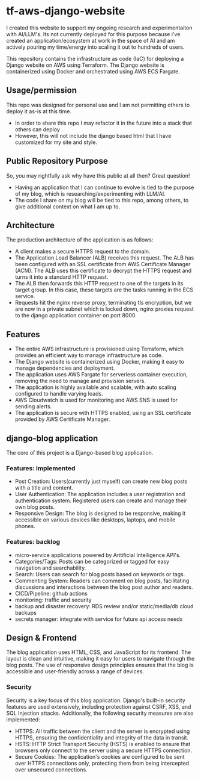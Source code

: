 # tf-aws-django-website
I created this website to support my ongoing research and experimentaiton with AI/LLM's.  Its not currently deployed for this purpose because i've created an application/ecosystem at work in the space of AI and am actively pouring my time/energy into scaling it out to hundreds of users.

This repository contains the infrastructure as code (IaC) for deploying a Django website on AWS using Terraform. The Django website is containerized using Docker and orchestrated using AWS ECS Fargate.

## Usage/permission

This repo was designed for personal use and I am not permitting others to deploy it as-is at this time.

- In order to share this repo I may refactor it in the future into a stack that others can deploy
- However, this will not include the django based html that I have customized for my site and style.

## Public Repository Purpose

So, you may rightfully ask why have this public at all then? Great question!

- Having an application that I can continue to evolve is tied to the purpose of my blog, which is researching/experimenting with LLM/AI.
- The code I share on my blog will be tied to this repo, among others, to give additional context on what I am up to.

## Architecture

The production architecture of the application is as follows:

- A client makes a secure HTTPS request to the domain.
- The Application Load Balancer (ALB) receives this request. The ALB has been configured with an SSL certificate from AWS Certificate Manager (ACM). The ALB uses this certificate to decrypt the HTTPS request and turns it into a standard HTTP request.
- The ALB then forwards this HTTP request to one of the targets in its target group. In this case, these targets are the tasks running in the ECS service.
- Requests hit the nginx reverse proxy, terminating tls encryption, but we are now in a private subnet which is locked down, nginx proxies request to the django application container on port 8000.

## Features

- The entire AWS infrastructure is provisioned using Terraform, which provides an efficient way to manage infrastructure as code.
- The Django website is containerized using Docker, making it easy to manage dependencies and deployment.
- The application uses AWS Fargate for serverless container execution, removing the need to manage and provision servers.
- The application is highly available and scalable, with auto scaling configured to handle varying loads.
- AWS Cloudwatch is used for monitoring and AWS SNS is used for sending alerts.
- The application is secure with HTTPS enabled, using an SSL certificate provided by AWS Certificate Manager.


## django-blog application
The core of this project is a Django-based blog application.

### Features: implemented
- Post Creation: Users(currently just myself) can create new blog posts with a title and content.
- User Authentication: The application includes a user registration and authentication system. Registered users can create and manage their own blog posts.
- Responsive Design: The blog is designed to be responsive, making it accessible on various devices like desktops, laptops, and mobile phones.

### Features: backlog
- micro-service applications powered by Aritificial Intelligence API's.
- Categories/Tags: Posts can be categorized or tagged for easy navigation and searchability.
- Search: Users can search for blog posts based on keywords or tags.
- Commenting System: Readers can comment on blog posts, facilitating discussions and interactions between the blog post author and readers.
- CICD/Pipeline: github actions
- monitoring: traffic and security
- backup and disaster recovery: RDS review and/or static/media/db cloud backups
- secrets manager: integrate with service for future api access needs


## Design & Frontend

The blog application uses HTML, CSS, and JavaScript for its frontend. The layout is clean and intuitive, making it easy for users to navigate through the blog posts. The use of responsive design principles ensures that the blog is accessible and user-friendly across a range of devices.

### Security

Security is a key focus of this blog application. Django's built-in security features are used extensively, including protection against CSRF, XSS, and SQL Injection attacks. Additionally, the following security measures are also implemented:

- HTTPS: All traffic between the client and the server is encrypted using HTTPS, ensuring the confidentiality and integrity of the data in transit.
- HSTS: HTTP Strict Transport Security (HSTS) is enabled to ensure that browsers only connect to the server using a secure HTTPS connection.
- Secure Cookies: The application's cookies are configured to be sent over HTTPS connections only, protecting them from being intercepted over unsecured connections.
